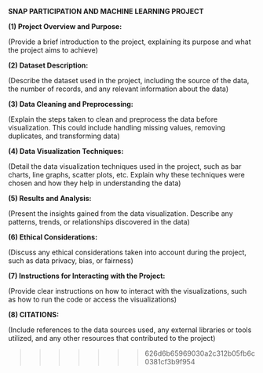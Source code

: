 **SNAP PARTICIPATION AND MACHINE LEARNING PROJECT**


**(1) Project Overview and Purpose:**


(Provide a brief introduction to the project, explaining its purpose and what the project aims to achieve)


**(2) Dataset Description:**


(Describe the dataset used in the project, including the source of the data, the number of records, and any relevant information about the data)


**(3) Data Cleaning and Preprocessing:**


(Explain the steps taken to clean and preprocess the data before visualization. This could include handling missing values, removing duplicates, and transforming data)


**(4) Data Visualization Techniques:**


(Detail the data visualization techniques used in the project, such as bar charts, line graphs, scatter plots, etc. Explain why these techniques were chosen and how they help in understanding the data)


**(5) Results and Analysis:**


(Present the insights gained from the data visualization. Describe any patterns, trends, or relationships discovered in the data)


**(6) Ethical Considerations:**


(Discuss any ethical considerations taken into account during the project, such as data privacy, bias, or fairness)


**(7) Instructions for Interacting with the Project:**


(Provide clear instructions on how to interact with the visualizations, such as how to run the code or access the visualizations)


**(8) CITATIONS:**


(Include references to the data sources used, any external libraries or tools utilized, and any other resources that contributed to the project)
>>>>>>> 626d6b65969030a2c312b05fb6c0381cf3b9f954
